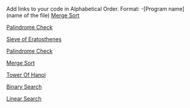Add links to your code in Alphabetical Order.
Format: -[Program name](name of the file)
[Merge Sort](mergesort.go)

[Palindrome Check](palindrome.go)

[Sieve of Eratosthenes](SieveOfEratosthenes.go)

[Palindrome Check](palindrome.go)

[Merge Sort](mergesort.go)

[Tower Of Hanoi](towerOfHanoi_Recursive.go)

[Binary Search](binarySearch.go)

[Linear Search](linearSearch.go)
